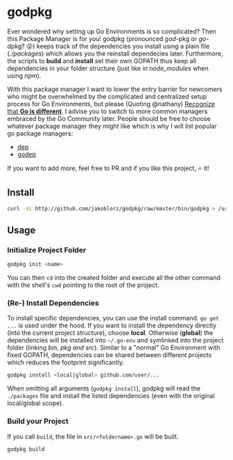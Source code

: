 # godpkg
Ever wondered why setting up Go Environments is so complicated? Then this Package Manager is for you! godpkg (pronounced *god*-pkg or *go*-dpkg? :stuck_out_tongue_winking_eye:) keeps track of the dependencies you install using a plain file (*./packages*) which allows you the reinstall dependecies later. Furthermore, the scripts to **build** and **install** set their own GOPATH thus keep all dependencies in your folder structure (just like in *node_modules* when using *npm*).

With this package manager I want to lower the entry barrier for newcomers who might be overwhelmed by the complicated and centralized setup process for Go Environments, but please (Quoting @nathany) [Recognize that **Go is different**](https://nathany.com/go-packages/). I advise you to switch to more common managers embraced by the Go Community later.
People should be free to choose whatever package manager they might like which is why I will list popular go package managers:
  - [dep](https://github.com/golang/dep)
  - [godep](https://github.com/tools/godep)
  
 If you want to add more, feel free to PR and if you like this project, :star: it!

## Install
```bash
curl -sL http://github.com/jakoblorz/godpkg/raw/master/bin/godpkg > /usr/local/bin/godpkg && chmod +x /usr/local/bin/godpkg
```

## Usage
### Initialize Project Folder
```bash
godpkg init <name>
```
You can then `cd` into the created folder and execute all the other command with the shell's `cwd` pointing to the root of the project.

### (Re-) Install Dependencies
To install specific dependencies, you can use the install command. `go get ...` is used under the hood. If you want to install the dependency directly (into the current project structure), choose **local**. Otherwise (**global**) the dependencies will be installed into `~/.go-env` and symlinked into the project folder (linking *bin, pkg and src*). Similar to a "normal" Go Environment with fixed GOPATH, dependencies can be shared between different projects which reduces the footprint significantly.
```bash
godpkg install <local|global> github.com/user/...
```
When omitting all arguments (`godpkg install`), godpkg will read the `./packages` file and install the listed dependencies (even with the original local/global scope).

### Build your Project
If you call `build`, the file in `src/<foldername>.go` will be built.
```bash
godpkg build
```
